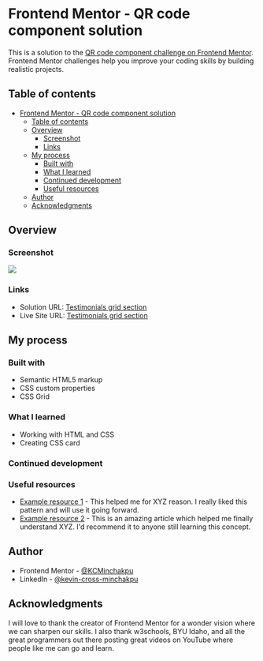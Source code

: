 # Frontend Mentor - QR code component solution

This is a solution to the [QR code component challenge on Frontend Mentor](https://www.frontendmentor.io/challenges/qr-code-component-iux_sIO_H). Frontend Mentor challenges help you improve your coding skills by building realistic projects. 

## Table of contents

- [Frontend Mentor - QR code component solution](#frontend-mentor---qr-code-component-solution)
  - [Table of contents](#table-of-contents)
  - [Overview](#overview)
    - [Screenshot](#screenshot)
    - [Links](#links)
  - [My process](#my-process)
    - [Built with](#built-with)
    - [What I learned](#what-i-learned)
    - [Continued development](#continued-development)
    - [Useful resources](#useful-resources)
  - [Author](#author)
  - [Acknowledgments](#acknowledgments)



## Overview

### Screenshot

![](./screenshot.jpg)




### Links

- Solution URL: [Testimonials grid section](https://kcminchakpu.github.io/frontend-mentor/testimonials/index.html)
- Live Site URL: [Testimonials grid section](https://kcminchakpu.github.io/frontend-mentor/testimonials/index.html)

## My process

### Built with

- Semantic HTML5 markup
- CSS custom properties
- CSS Grid





### What I learned
- Working with HTML and CSS
- Creating CSS card




### Continued development



### Useful resources

- [Example resource 1](https://www.example.com) - This helped me for XYZ reason. I really liked this pattern and will use it going forward.
- [Example resource 2](https://www.example.com) - This is an amazing article which helped me finally understand XYZ. I'd recommend it to anyone still learning this concept.



## Author

- Frontend Mentor - [@KCMinchakpu](https://www.frontendmentor.io/profile/KCMinchakpu)
- LinkedIn - [@kevin-cross-minchakpu](https://www.linkedin.com/in/kevin-cross-minchakpu-7897379a)



## Acknowledgments

I will love to thank the creator of Frontend Mentor for a wonder vision where we can sharpen our skills. I also thank w3schools, BYU Idaho, and all the great programmers out there posting great videos on YouTube where people like me
can go and learn.
